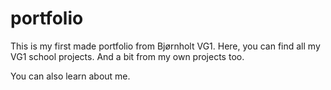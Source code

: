 # portfolio

This is my first made portfolio from Bjørnholt VG1.
Here, you can find all my VG1 school projects. And a bit from my own projects too.

You can also learn about me. 
